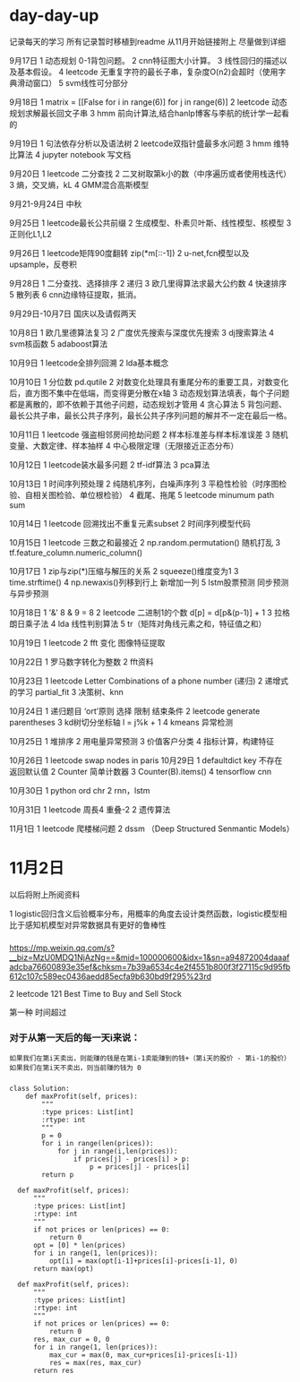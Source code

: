 day-day-up
============
记录每天的学习
所有记录暂时移植到readme
从11月开始链接附上 尽量做到详细


9月17日
1 动态规划 0-1背包问题。
2 cnn特征图大小计算。
3 线性回归的描述以及基本假设。
4 leetcode 无重复字符的最长子串，复杂度O(n2)会超时（使用字典滑动窗口）
5 svm线性可分部分

9月18日
1 matrix = [[False for i in range(6)] for j in range(6)]
2 leetcode 动态规划求解最长回文子串
3 hmm 前向计算法,结合hanlp博客与李航的统计学一起看的

9月19日
1 句法依存分析以及语法树
2 leetcode双指针盛最多水问题
3 hmm 维特比算法
4 jupyter notebook 写文档

9月20日
1 leetcode 二分查找
2 二叉树取第k小的数（中序遍历或者使用栈迭代）
3 熵，交叉熵，kL
4 GMM混合高斯模型


9月21-9月24日 中秋

9月25日
1 leetcode最长公共前缀
2 生成模型、朴素贝叶斯、线性模型、核模型
3 正则化L1,L2

9月26日
1 leetcode矩阵90度翻转 zip(*m[::-1])
2 u-net,fcn模型以及upsample，反卷积

9月28日
1 二分查找、选择排序
2 递归
3 欧几里得算法求最大公约数
4 快速排序
5 散列表
6 cnn边缘特征提取，抵消。

9月29日-10月7日 国庆以及请假两天

10月8日
1 欧几里德算法复习
2 广度优先搜索与深度优先搜索
3 dj搜索算法
4 svm核函数
5 adaboost算法

10月9日
1 leetcode全排列回溯
2 lda基本概念

10月10日
1 分位数 pd.qutile
2 对数变化处理具有重尾分布的重要工具，对数变化后，直方图不集中在低端，而变得更分散在x轴
3 动态规划算法填表，每个子问题都是离散的，即不依赖于其他子问题，动态规划才管用
4 贪心算法
5 背包问题、最长公共子串，最长公共子序列，最长公共子序列问题的解并不一定在最后一格。

10月11日
1 leetcode 强盗相邻房间抢劫问题
2 样本标准差与样本标准误差
3 随机变量、大数定律、样本抽样
4 中心极限定理（无限接近正态分布）

10月12日
1 leetcode装水最多问题
2 tf-idf算法
3 pca算法

10月13日
1 时间序列预处理
2 纯随机序列，白噪声序列
3 平稳性检验（时序图检验、自相关图检验、单位根检验）
4 截尾、拖尾
5 leetcode minumum path sum

10月14日
1 leetcode 回溯找出不重复元素subset
2 时间序列模型代码

10月15日
1 leetcode 三数之和最接近
2 np.random.permutation() 随机打乱
3 tf.feature_column.numeric_column()

10月17日
1 zip与zip(*)压缩与解压的关系
2 squeeze()维度变为1
3 time.strftime()
4 np.newaxis()列移到行上 新增加一列
5 lstm股票预测 同步预测与异步预测

10月18日
1 '&' 8 & 9 = 8
2 leetcode 二进制1的个数 d[p] = d[p&(p-1)] + 1
3 拉格朗日乘子法
4 lda 线性判别算法
5 tr（矩阵对角线元素之和，特征值之和）

10月19日
1 leetcode
2 fft 变化 图像特征提取

10月22日
1 罗马数字转化为整数
2 fft资料

10月23日
1 leetcode Letter Combinations of a phone number (递归)
2 递增式的学习 partial_fit
3 决策树、knn

10月24日
1 递归题目 ‘ort’原则 选择 限制 结束条件
2 leetcode generate parentheses
3 kd树切分坐标轴 l = j%k + 1
4 kmeans 异常检测

10月25日
1 堆排序
2 用电量异常预测
3 价值客户分类
4 指标计算，构建特征

10月26日
1 leetcode swap nodes in paris
10月29日
1 defaultdict key 不存在 返回默认值
2 Counter 简单计数器
3 Counter(B).items()
4 tensorflow cnn

10月30日
1 python ord chr
2 rnn，lstm

10月31日
1 leetcode 周長4 重叠-2
2 遗传算法

11月1日
1 leetcode 爬楼梯问题
2 dssm （Deep Structured Senmantic Models）

# 11月2日
以后将附上所阅资料
>
1 logistic回归含义后验概率分布，用概率的角度去设计类然函数，logistic模型相比于感知机模型对异常数据具有更好的鲁棒性
>
###
https://mp.weixin.qq.com/s?__biz=MzU0MDQ1NjAzNg==&mid=100000600&idx=1&sn=a94872004daaafadcba76600893e35ef&chksm=7b39a6534c4e2f4551b800f3f27115c9d95fb612c107c589ec0436aedd85ecfa9b630bd9f295%23rd
>
2 leetcode 121 Best Time to Buy and Sell Stock
>
第一种 时间超过
>
### 对于从第一天后的每一天i来说：

    如果我们在第i天卖出，则能赚的钱是在第i-1卖能赚到的钱+（第i天的股价 - 第i-1的股价）
    如果我们在第i天不卖出，则当前赚的钱为 0
>
###

    class Solution:
        def maxProfit(self, prices):
            """
            :type prices: List[int]
            :rtype: int
            """
            p = 0
            for i in range(len(prices)):
                for j in range(i,len(prices)):
                    if prices[j] - prices[i] > p:
                        p = prices[j] - prices[i]
            return p

      def maxProfit(self, prices):
          """
          :type prices: List[int]
          :rtype: int
          """
          if not prices or len(prices) == 0:
              return 0
          opt = [0] * len(prices)
          for i in range(1, len(prices)):
              opt[i] = max(opt[i-1]+prices[i]-prices[i-1], 0)
          return max(opt)

      def maxProfit(self, prices):
          """
          :type prices: List[int]
          :rtype: int
          """
          if not prices or len(prices) == 0:
              return 0
          res, max_cur = 0, 0
          for i in range(1, len(prices)):
              max_cur = max(0, max_cur+prices[i]-prices[i-1]) 
              res = max(res, max_cur)
          return res
